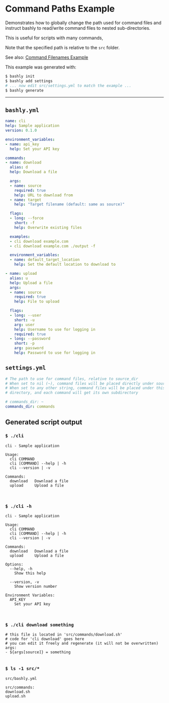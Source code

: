 # Command Paths Example

Demonstrates how to globally change the path used for command files and instruct
bashly to read/write command files to nested sub-directories.

This is useful for scripts with many commands,

Note that the specified path is relative to the `src` folder.

See also: [Command Filenames Example](/examples/command-filenames#readme)

This example was generated with:

```bash
$ bashly init
$ bashly add settings
# ... now edit src/settings.yml to match the example ...
$ bashly generate
```

<!-- include: settings.yml -->

-----

## `bashly.yml`

```yaml
name: cli
help: Sample application
version: 0.1.0

environment_variables:
- name: api_key
  help: Set your API key

commands:
- name: download
  alias: d
  help: Download a file

  args:
  - name: source
    required: true
    help: URL to download from
  - name: target
    help: "Target filename (default: same as source)"

  flags:
  - long: --force
    short: -f
    help: Overwrite existing files

  examples:
  - cli download example.com
  - cli download example.com ./output -f

  environment_variables:
  - name: default_target_location
    help: Set the default location to download to

- name: upload
  alias: u
  help: Upload a file
  args:
  - name: source
    required: true
    help: File to upload

  flags:
  - long: --user
    short: -u
    arg: user
    help: Username to use for logging in
    required: true
  - long: --password
    short: -p
    arg: password
    help: Password to use for logging in
```

## `settings.yml`

```yaml
# The path to use for command files, relative to source_dir
# When set to nil (~), command files will be placed directly under source_dir
# When set to any other string, command files will be placed under this
# directory, and each command will get its own subdirectory

# commands_dir: ~
commands_dir: commands

```


## Generated script output

### `$ ./cli`

```shell
cli - Sample application

Usage:
  cli COMMAND
  cli [COMMAND] --help | -h
  cli --version | -v

Commands:
  download   Download a file
  upload     Upload a file



```

### `$ ./cli -h`

```shell
cli - Sample application

Usage:
  cli COMMAND
  cli [COMMAND] --help | -h
  cli --version | -v

Commands:
  download   Download a file
  upload     Upload a file

Options:
  --help, -h
    Show this help

  --version, -v
    Show version number

Environment Variables:
  API_KEY
    Set your API key



```

### `$ ./cli download something`

```shell
# this file is located in 'src/commands/download.sh'
# code for 'cli download' goes here
# you can edit it freely and regenerate (it will not be overwritten)
args:
- ${args[source]} = something


```

### `$ ls -1 src/*`

```shell
src/bashly.yml

src/commands:
download.sh
upload.sh


```




